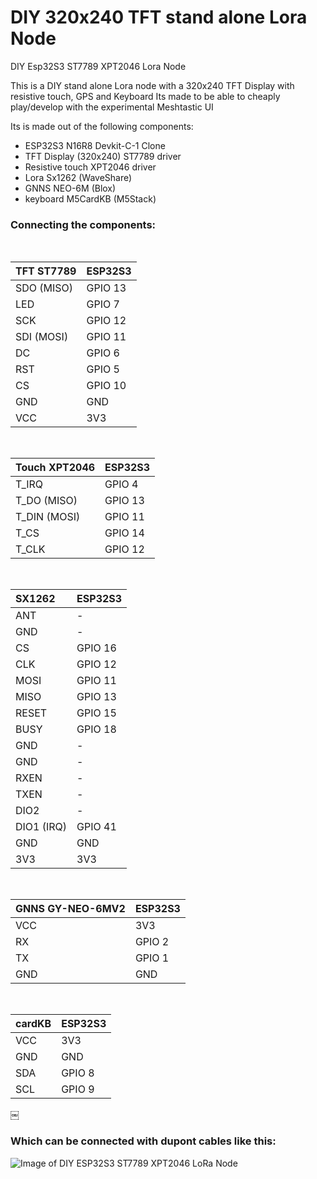 # DIY 320x240 TFT stand alone Lora Node 
DIY Esp32S3 ST7789 XPT2046 Lora Node

This is a DIY stand alone Lora node with a 320x240 TFT Display with resistive touch, GPS and Keyboard
Its made to be able to cheaply play/develop with the experimental Meshtastic UI

Its is made out of the following components:
- ESP32S3 N16R8 Devkit-C-1 Clone
- TFT Display (320x240) ST7789 driver
- Resistive touch XPT2046 driver
- Lora Sx1262 (WaveShare)
- GNNS NEO-6M (Blox)
- keyboard M5CardKB (M5Stack)

### Connecting the components:
 <br>

| TFT ST7789 | ESP32S3 |
| :--- | :---|
| SDO (MISO) | GPIO 13 |
| LED | GPIO 7 |
| SCK | GPIO 12 |
| SDI (MOSI) | GPIO 11 |
| DC | GPIO 6 |
| RST | GPIO 5 |
| CS | GPIO 10 |
| GND | GND |
| VCC | 3V3 |

 <br>

| Touch XPT2046 | ESP32S3 |
| :--- | :---|
| T_IRQ | GPIO 4 |
| T_DO (MISO) | GPIO 13 |
| T_DIN (MOSI) | GPIO 11 |
| T_CS | GPIO 14 |
| T_CLK | GPIO 12 |

 <br>

| SX1262 | ESP32S3 |
| :--- | :---|
| ANT | - |
| GND | - |
| CS | GPIO 16 |
| CLK | GPIO 12 |
| MOSI | GPIO 11 |
| MISO | GPIO 13 |
| RESET | GPIO 15 |
| BUSY | GPIO 18 | 
| GND | - |
| GND | - |
| RXEN | - |
| TXEN | - |
| DIO2 | - |
| DIO1 (IRQ) | GPIO 41 |
| GND | GND |
| 3V3 | 3V3 |

 <br>

| GNNS GY-NEO-6MV2 | ESP32S3 |
| :--- | :---|
| VCC | 3V3 |
| RX | GPIO 2 |
| TX | GPIO 1 |
| GND | GND |

 <br>

|cardKB | ESP32S3 |
| :--- | :---|
| VCC | 3V3 |
| GND | GND |
| SDA | GPIO 8 |
| SCL | GPIO 9 |
￼
### Which can be connected with dupont cables like this:

![Image of DIY ESP32S3 ST7789 XPT2046 LoRa Node](DIYLoraNode.png)	
